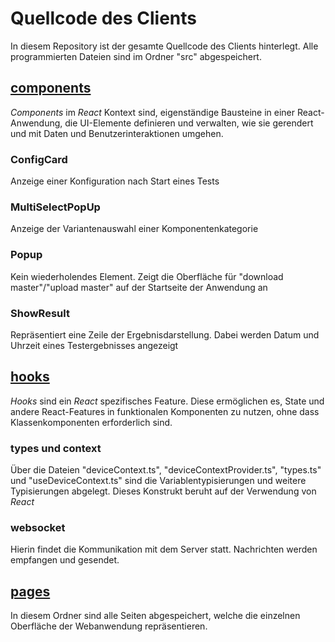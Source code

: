 # Quellcode des Clients

In diesem Repository ist der gesamte Quellcode des Clients hinterlegt. Alle programmierten Dateien sind im Ordner "src" abgespeichert.

## [components](https://github.com/Hansd3rkann5/Pruefstand_Nodejs/tree/main/src/componentes)
_Components_ im _React_ Kontext sind, eigenständige Bausteine in einer React-Anwendung, die UI-Elemente definieren und verwalten, wie sie gerendert und mit Daten und Benutzerinteraktionen umgehen. 

### ConfigCard
Anzeige einer Konfiguration nach Start eines Tests
### MultiSelectPopUp
Anzeige der Variantenauswahl einer Komponentenkategorie
### Popup
Kein wiederholendes Element. Zeigt die Oberfläche für "download master"/"upload master" auf der Startseite der Anwendung an
### ShowResult
Repräsentiert eine Zeile der Ergebnisdarstellung. Dabei werden Datum und Uhrzeit eines Testergebnisses angezeigt

## [hooks](https://github.com/Hansd3rkann5/Pruefstand_Nodejs/tree/main/src/hooks)
_Hooks_ sind ein _React_ spezifisches Feature. Diese ermöglichen es, State und andere React-Features in funktionalen Komponenten zu nutzen, ohne dass Klassenkomponenten erforderlich sind.
### types und context
Über die Dateien "deviceContext.ts", "deviceContextProvider.ts", "types.ts" und "useDeviceContext.ts" sind die Variablentypisierungen und weitere Typisierungen abgelegt. Dieses Konstrukt beruht auf der Verwendung von _React_

### websocket
Hierin findet die Kommunikation mit dem Server statt. Nachrichten werden empfangen und gesendet.

## [pages](https://github.com/Hansd3rkann5/Pruefstand_Nodejs/tree/main/src/pages)
In diesem Ordner sind alle Seiten abgespeichert, welche die einzelnen Oberfläche der Webanwendung repräsentieren.
